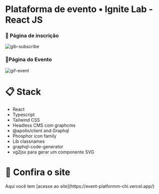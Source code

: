 <h1>Plataforma de evento • Ignite Lab - React JS</h1>



<h3>📝 Página de inscrição</h3>

![gib-subscribe](https://user-images.githubusercontent.com/99914904/176507662-911a77f9-0259-4907-b435-8e3d613d6a9b.gif)

<h3>🎉Página do Evento</h3>

![gif-event](https://user-images.githubusercontent.com/99914904/176507711-04f260c2-5ee9-442f-aef1-998d07e54d24.gif) 

<h1>📋 Stack</h1>
<ul>
  <li> React
  <li> Typescript
  <li> Tailwind CSS
  <li> Headless CMS com graphcms
  <li> @apollo/client and Graphql
  <li> Phosphor icon family
  <li> Lib classnames
  <li> graphql-code-generator
  <li> vg2jsx para gerar um componente SVG      
</ul>

<h1>🔗 Confira o site</h1>
Aqui você tem [acesse ao site](https://event-platformm-chi.vercel.app/)
